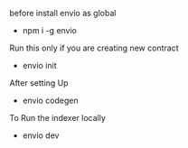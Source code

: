 before install envio as global
 - npm i -g envio

Run this only if you are creating new contract
- envio init

After setting Up
- envio codegen

To Run the indexer locally
- envio dev

  


 
